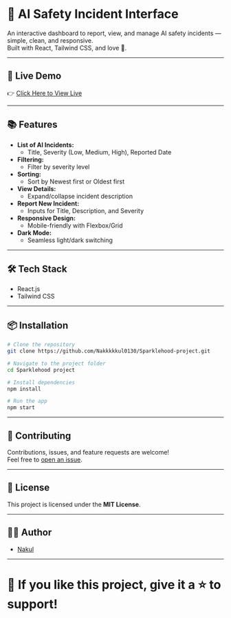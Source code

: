 # 🚨 AI Safety Incident Interface

An interactive dashboard to report, view, and manage AI safety incidents — simple, clean, and responsive.  
Built with React, Tailwind CSS, and love 💙.

---

## 🚀 Live Demo

👉 [Click Here to View Live](https://sparklehood-project.vercel.app/)

---

## 📚 Features

- **List of AI Incidents:**
  - Title, Severity (Low, Medium, High), Reported Date
- **Filtering:**
  - Filter by severity level
- **Sorting:**
  - Sort by Newest first or Oldest first
- **View Details:**
  - Expand/collapse incident description
- **Report New Incident:**
  - Inputs for Title, Description, and Severity
- **Responsive Design:**
  - Mobile-friendly with Flexbox/Grid
- **Dark Mode:**
  - Seamless light/dark switching

---

## 🛠 Tech Stack

- React.js
- Tailwind CSS

---

## 📦 Installation

```bash
# Clone the repository
git clone https://github.com/Nakkkkkul0130/Sparklehood-project.git

# Navigate to the project folder
cd Sparklehood project

# Install dependencies
npm install

# Run the app
npm start
```

---

## 🤝 Contributing

Contributions, issues, and feature requests are welcome!  
Feel free to [open an issue](https://github.com/Nakkkkkul0130/Sparklehood-project/issues).

---

## 📄 License

This project is licensed under the **MIT License**.

---

## 🙋‍♂️ Author

- [Nakul](https://github.com/Nakkkkkul0130)

---

# 🌟 If you like this project, give it a ⭐️ to support!
